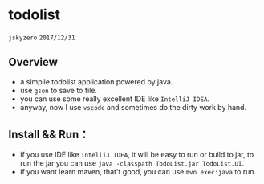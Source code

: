 # todolist
`jskyzero` `2017/12/31`

## Overview

+ a simpile todolist application powered by java.
+ use `gson` to save to file.
+ you can use some really excellent IDE like `IntelliJ IDEA`.
+ anyway, now I use `vscode` and sometimes do the dirty work by hand.

## Install && Run：

+ if you use IDE like `IntelliJ IDEA`, it will be easy to run or build to jar, to run the jar you can use `java -classpath TodoList.jar TodoList.UI`.
+ if you want learn maven, that't good, you can use `mvn exec:java` to run.